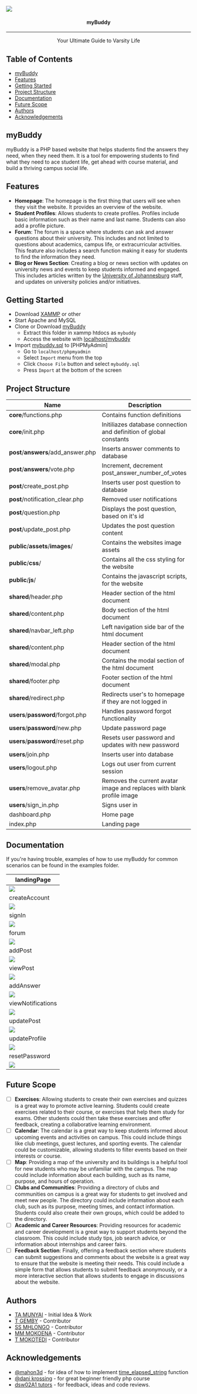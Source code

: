 ![](docs/examples/landingPage.png)

<h4 align="center">myBuddy</h4>

---
<p align="center">Your Ultimate Guide to Varsity Life</p>

## Table of Contents
- [myBuddy](#mybuddy)
- [Features](#features)
- [Getting Started](#getting-started)
- [Project Structure](#project-structure)
- [Documentation](#documentation)
- [Future Scope](#future-scope)
- [Authors](#authors)
- [Acknowledgements](#acknowledgements)

## myBuddy

myBuddy is a PHP based website that helps students find the answers they need, when they need them. It is a tool for empowering students to find what they need to ace student life, get ahead with course material, and build a thriving campus social life.

## Features

- **Homepage**: The homepage is the first thing that users will see when they visit the website. It provides an overview of the website.
- **Student Profiles**: Allows students to create profiles. Profiles include basic information such as their name and last name. Students can also add a profile picture.
- **Forum**: The forum is a space where students can ask and answer questions about their university. This includes and not limited to questions about academics, campus life, or extracurricular activities. This feature also includes a search function making it easy for students to find the information they need.
- **Blog or News Section**: Creating a blog or news section with updates on university news and events to keep students informed and engaged. This includes articles written by the [University of Johannesburg](https://www.uj.ac.za/) staff, and updates on university policies and/or initiatives.

## Getting Started

- Download [XAMMP](https://www.apachefriends.org/index.html) or other
- Start Apache and MySQL
- Clone or Download [myBuddy](https://github.com/AmonMunyai/my-buddy/archive/refs/heads/main.zip)
    - Extract this folder in xammp htdocs as ```mybuddy```
    - Access the website with [localhost/mybuddy](http://localhost/mybuddy/)
- Import [mybuddy.sql](https://github.com/AmonMunyai/my-buddy/blob/main/database/mybuddy.sql)  to [PHPMyAdmin]
    - Go to ```localhost/phpmyadmin```
    - Select ```Import``` menu from the top
    - Click ```Choose File``` button and select ```mybuddy.sql```
    - Press ```Import``` at the bottom of the screen

## Project Structure

| Name | Description |
|---|---|
|**core**/functions.php|Contains function definitions|
|**core**/init.php|Initiliazes database connection and definition of global constants|
|**post**/**answers**/add_answer.php|Inserts answer comments to database|
|**post**/**answers**/vote.php|Increment, decrement post_answer_number_of_votes|
|**post**/create_post.php|Inserts user post question to database|
|**post**/notification_clear.php|Removed user notifications|
|**post**/question.php|Displays the post question, based on it's id|
|**post**/update_post.php|Updates the post question content|
|**public**/**assets**/**images**/|Contains the websites image assets|
|**public**/**css**/|Contains all the css styling for the website|
|**public**/**js**/|Contains the javascript scripts, for the website|
|**shared**/header.php|Header section of the html document|
|**shared**/content.php|Body section of the html document|
|**shared**/navbar_left.php|Left navigation side bar of the html document|
|**shared**/content.php|Header section of the html document|
|**shared**/modal.php|Contains the modal section of the html document|
|**shared**/footer.php|Footer section of the html document|
|**shared**/redirect.php|Redirects user's to homepage if they are not logged in|
|**users**/**password**/forgot.php|Handles password forgot functionality|
|**users**/**password**/new.php|Update password page|
|**users**/**password**/reset.php|Resets user password and updates with new password|
|**users**/join.php|Inserts user into database|
|**users**/logout.php|Logs out user from current session|
|**users**/remove_avatar.php|Removes the current avatar image and replaces with blank profile image|
|**users**/sign_in.php|Signs user in|
|dashboard.php|Home page|
|index.php|Landing page|

## Documentation

If you're having trouble, examples of how to use myBuddy for common scenarios can be found in the examples folder.

|landingPage|
|---|
|![](docs/examples/landingPage.png)|
|createAccount|
|![](docs/examples/createAccount.png)|
|signIn|
|![](docs/examples/signIn.png)|
|forum|
|![](docs/examples/forum.png)|
|addPost|
|![](docs/examples/addPost.png)|
|viewPost|
|![](docs/examples/viewPost.png)|
|addAnswer|
|![](docs/examples/addAnswer.png)|
|viewNotifications|
|![](docs/examples/viewNotifications.png)|
|updatePost|
|![](docs/examples/updatePost.png)|
|updateProfile|
|![](docs/examples/updateProfile.png)|
|resetPassword|
|![](docs/examples/resetPassword.png)|

## Future Scope

- [ ] **Exercises**: Allowing students to create their own exercises and quizzes is a great way to promote active learning. Students could create exercises related to their course, or exercises that help them study for exams. Other students could then take these exercises and offer feedback, creating a collaborative learning environment.
- [ ] **Calendar**: The calendar is a great way to keep students informed about upcoming events and activities on campus. This could include things like club meetings, guest lectures, and sporting events. The calendar could be customizable, allowing students to filter events based on their interests or course.
- [ ] **Map**: Providing a map of the university and its buildings is a helpful tool for new students who may be unfamiliar with the campus. The map could include information about each building, such as its name, purpose, and hours of operation.
- [ ] **Clubs and Communities**: Providing a directory of clubs and communities on campus is a great way for students to get involved and meet new people. The directory could include information about each club, such as its purpose, meeting times, and contact information. Students could also create their own groups, which could be added to the directory.
- [ ] **Academic and Career Resources**: Providing resources for academic and career development is a great way to support students beyond the classroom. This could include study tips, job search advice, or information about internships and career fairs.
- [ ] **Feedback Section**: Finally, offering a feedback section where students can submit suggestions and comments about the website is a great way to ensure that the website is meeting their needs. This could include a simple form that allows students to submit feedback anonymously, or a more interactive section that allows students to engage in discussions about the website.

## Authors

- [TA MUNYAI](https://github.com/AmonMunyai) - Initial Idea & Work
- [T GEMBY]() - Contributor
- [SS MHLONGO]() - Contributor
- [MM MOKOENA]() - Contributor
- [T MOKOTEDI]() - Contributor

## Acknowledgements

- [@mahon3d](https://stackoverflow.com/users/1179459/mahen3d) - for idea of how to implement [time_elapsed_string](https://stackoverflow.com/questions/1416697/converting-timestamp-to-time-ago-in-php-e-g-1-day-ago-2-days-ago) function
- [@dani krossing](https://www.youtube.com/@Dani_Krossing/) - for great beginner friendly php course
- [dsw02A1 tutors]() - for feedback, ideas and code reviews.